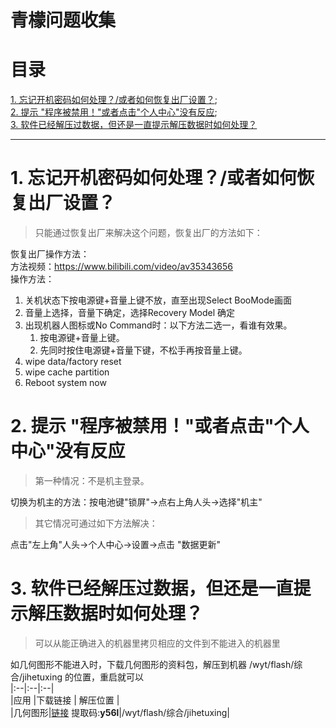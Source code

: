 # 青檬问题收集  
# 目录  
[1. 忘记开机密码如何处理？/或者如何恢复出厂设置？](#1);  
[2. 提示 "程序被禁用！"或者点击"个人中心"没有反应](#2);   
[3. 软件已经解压过数据，但还是一直提示解压数据时如何处理？](#3)   


---   



# 1. <span id= '1'>忘记开机密码如何处理？/或者如何恢复出厂设置？</span>  
> 只能通过恢复出厂来解决这个问题，恢复出厂的方法如下：    

恢复出厂操作方法：  
方法视频：https://www.bilibili.com/video/av35343656  
操作方法：  
 1. 关机状态下按电源键+音量上键不放，直至出现Select BooMode画面  
 2. 音量上选择，音量下确定，选择Recovery Model 确定  
 3. 出现机器人图标或No Command时：以下方法二选一，看谁有效果。  
      1. 按电源键+音量上键。   
      2. 先同时按住电源键+音量下键，不松手再按音量上键。  
 4. wipe data/factory reset  
 5. wipe cache partition   
 6. Reboot system now   
 
 # 2. <span id = '2'>提示 "程序被禁用！"或者点击"个人中心"没有反应</span>  
 > 第一种情况：不是机主登录。    
 
 切换为机主的方法：按电池键"锁屏"->点右上角人头->选择"机主"   
 
 > 其它情况可通过如下方法解决：  
 
 点击"左上角"人头->个人中心->设置->点击 "数据更新"    
 
 
 # 3. <span id= "3">软件已经解压过数据，但还是一直提示解压数据时如何处理？</span>   
 > 可以从能正确进入的机器里拷贝相应的文件到不能进入的机器里    
 
 如几何图形不能进入时，下载几何图形的资料包，解压到机器 /wyt/flash/综合/jihetuxing  的位置，重启就可以   
 |:--|:--|:--|  
 |应用 |下载链接 |  解压位置 |  
 |几何图形|[链接](https://pan.baidu.com/s/1tIeSChQ3XazoneQcuFMlMg) 提取码:**y56l**|/wyt/flash/综合/jihetuxing|
 
 
    
    
 
 
 
 
 
 
 
 
